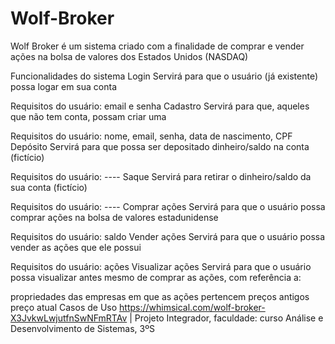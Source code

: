 # Wolf-Broker

Wolf Broker é um sistema criado com a finalidade de comprar e vender ações na bolsa de valores dos Estados Unidos (NASDAQ)

Funcionalidades do sistema
Login
Servirá para que o usuário (já existente) possa logar em sua conta

Requisitos do usuário: email e senha
Cadastro
Servirá para que, aqueles que não tem conta, possam criar uma

Requisitos do usuário: nome, email, senha, data de nascimento, CPF
Depósito
Servirá para que possa ser depositado dinheiro/saldo na conta (fictício)

Requisitos do usuário: ----
Saque
Servirá para retirar o dinheiro/saldo da sua conta (fictício)

Requisitos do usuário: ----
Comprar ações
Servirá para que o usuário possa comprar ações na bolsa de valores estadunidense

Requisitos do usuário: saldo
Vender ações
Servirá para que o usuário possa vender as ações que ele possui

Requisitos do usuário: ações
Visualizar ações
Servirá para que o usuário possa visualizar antes mesmo de comprar as ações, com referência a:

propriedades das empresas em que as ações pertencem
preços antigos
preço atual
Casos de Uso
https://whimsical.com/wolf-broker-X3JvkwLwjutfnSwNFmRTAv
| Projeto Integrador, faculdade: curso Análise e Desenvolvimento de Sistemas, 3ºS
